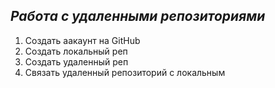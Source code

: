 ## *Работа с удаленными репозиториями*

1. Создать аакаунт на GitHub
2. Создать локальный реп
3. Создать удаленный реп
4. Связать удаленный репозиторий с локальным